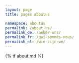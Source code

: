 ```yaml
---
layout: page
title: pages.aboutus

namespace: aboutus
permalink: /about-us/
permalink_de: /ueber-uns/
permalink_fr: /qui-sommes-nous/
permalink_nl: /wie-zijn-we/
---
```


{% tf about.md %}